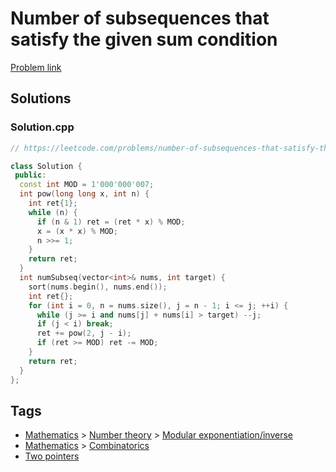 # Number of subsequences that satisfy the given sum condition

[Problem link](https://leetcode.com/problems/number-of-subsequences-that-satisfy-the-given-sum-condition/)

## Solutions


### Solution.cpp
```cpp
// https://leetcode.com/problems/number-of-subsequences-that-satisfy-the-given-sum-condition/

class Solution {
 public:
  const int MOD = 1'000'000'007;
  int pow(long long x, int n) {
    int ret{1};
    while (n) {
      if (n & 1) ret = (ret * x) % MOD;
      x = (x * x) % MOD;
      n >>= 1;
    }
    return ret;
  }
  int numSubseq(vector<int>& nums, int target) {
    sort(nums.begin(), nums.end());
    int ret{};
    for (int i = 0, n = nums.size(), j = n - 1; i <= j; ++i) {
      while (j >= i and nums[j] + nums[i] > target) --j;
      if (j < i) break;
      ret += pow(2, j - i);
      if (ret >= MOD) ret -= MOD;
    }
    return ret;
  }
};
```
## Tags

* [Mathematics](/README.md#Mathematics) > [Number theory](/README.md#Mathematics-Number_theory) > [Modular exponentiation/inverse](/README.md#Mathematics-Number_theory-Modular_exponentiation_inverse)
* [Mathematics](/README.md#Mathematics) > [Combinatorics](/README.md#Mathematics-Combinatorics)
* [Two pointers](/README.md#Two_pointers)
